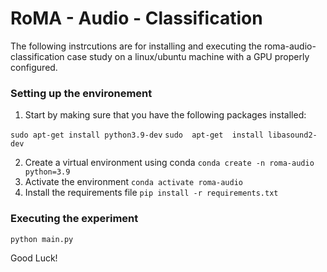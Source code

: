 # RoMA - Audio - Classification

The following instrcutions are for installing and executing the roma-audio-classification case study on a linux/ubuntu machine with a GPU properly configured.

### Setting up the environement
1. Start by making sure that you have the following packages installed:

`sudo apt-get install python3.9-dev`
`sudo  apt-get  install libasound2-dev`

2. Create a virtual environment using conda
`conda create -n roma-audio python=3.9`
3. Activate the environment
`conda activate roma-audio`
5. Install the requirements file
`pip install -r requirements.txt`

### Executing the experiment

`python main.py`

Good Luck!
